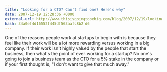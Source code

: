 ```yaml
---
title: "Looking for a CTO? Can't find one? Here's why"
date: 2007-12-19 12:28:36 +0000
external-url: http://www.thisisgoingtobebig.com/blog/2007/12/19/looking-for-a-cto-cant-find-one-heres-why.html
hash: 34a0ef4d16552f445df563aafc8b2fd6
---
```


One of the reasons people work at startups to begin with is because they feel like their work will be a lot more rewarding versus working in a big company.  If their work isn't highly valued by the people that start the business, then what's the point of even working for a startup?  No one's going to join a business team as the CTO for a 5% stake in the company or if your first thought is, "I don't want to give that much away."
